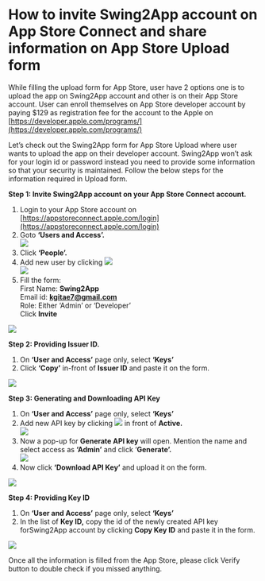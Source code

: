 # How to invite Swing2App account on App Store Connect and share information on App Store Upload form

While filling the upload form for App Store, user have 2 options one is to upload the app on Swing2App account and other is on their App Store account.  User can enroll themselves on App Store developer account by paying $129 as registration fee for the account to the Apple on [https://developer.apple.com/programs/](https://developer.apple.com/programs/)

Let’s check out the Swing2App form for App Store Upload where user wants to upload the app on their developer account. Swing2App won’t ask for your login id or password instead you need to provide some information so that your security is maintained.  Follow the below steps for the information required in Upload form.

**Step 1: Invite Swing2App account on your App Store Connect account.**

1. Login to your App Store account on [https://appstoreconnect.apple.com/login](https://appstoreconnect.apple.com/login)
2. Goto **‘Users and Access’.**\
   ![](https://support.swing2app.com/wp-content/uploads/2020/09/app1.png)
3. Click **‘People’.**
4. Add new user by clicking ![](https://support.swing2app.com/wp-content/uploads/2020/09/Screenshot-2020-09-03-at-7.13.23-PM.png)\
   ![](https://support.swing2app.com/wp-content/uploads/2020/09/app2-1.png)
5. Fill the form:\
   First Name: **Swing2App**\
   Email id: **kgitae7@gmail.com**\
   Role: Either ‘Admin’ or ‘Developer’\
   Click **Invite**

![](https://support.swing2app.com/wp-content/uploads/2020/09/app3.png)

**Step 2: Providing Issuer ID.**

1. On **‘User and Access’** page only, select **‘Keys’**
2. Click **‘Copy’** in-front of **Issuer ID** and paste it on the form.

![](https://support.swing2app.com/wp-content/uploads/2020/09/app4.png)

**Step 3: Generating and Downloading API Key**&#x20;

1. On **‘User and Access’** page only, select **‘Keys’**
2. Add new API key by clicking ![](https://support.swing2app.com/wp-content/uploads/2020/09/Screenshot-2020-09-03-at-7.13.23-PM.png)  in front of **Active.**\
   ![](https://support.swing2app.com/wp-content/uploads/2020/09/app7.png)
3. Now a pop-up for **Generate API key** will open. Mention the name and select access as **‘Admin’** and click ‘**Generate’.**\
   ![](https://support.swing2app.com/wp-content/uploads/2020/09/app5.png)
4. Now click **‘Download API Key’** and upload it on the form.

![](https://support.swing2app.com/wp-content/uploads/2020/09/app6.png)

**Step 4: Providing Key ID**&#x20;

1. On **‘User and Access’** page only, select **‘Keys’**
2. In the list of **Key ID,** copy the id of the newly created API key forSwing2App account by clicking **Copy Key ID** and paste it in the form.

![](https://support.swing2app.com/wp-content/uploads/2020/09/app8.png)

Once all the information is filled from the App Store, please click Verify button to double check if you missed anything.
